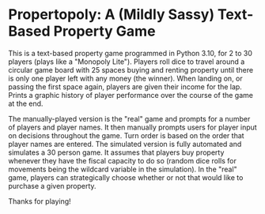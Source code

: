 # Propertopoly: A (Mildly Sassy) Text-Based Property Game
This is a text-based property game programmed in Python 3.10, for 2 to 30 players (plays like a "Monopoly Lite").
Players roll dice to travel around a circular game board with 25 spaces buying and renting property until there is only one player left with any money (the winner). When landing on, or passing the first space again, players are given their income for the lap. Prints a graphic history of player performance over the course of the game at the end.

The manually-played version is the "real" game and prompts for a number of players and player names. It then manually prompts users for player input on decisions throughout the game. Turn order is based on the order that player names are entered. 
The simulated version is fully automated and simulates a 30 person game. It assumes that players buy property whenever they have the fiscal capacity to do so (random dice rolls for movements being the wildcard variable in the simulation). In the "real" game, players can strategically choose whether or not that would like to purchase a given property.

Thanks for playing!
